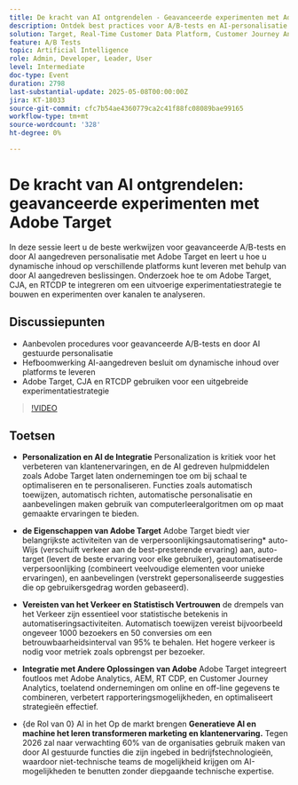 ```yaml
---
title: De kracht van AI ontgrendelen - Geavanceerde experimenten met Adobe Target
description: Ontdek best practices voor A/B-tests en AI-personalisatie met Adobe Target, CJA en RTCDP om dynamische, platformonafhankelijke inhoud en inzichten te stimuleren.
solution: Target, Real-Time Customer Data Platform, Customer Journey Analytics
feature: A/B Tests
topic: Artificial Intelligence
role: Admin, Developer, Leader, User
level: Intermediate
doc-type: Event
duration: 2798
last-substantial-update: 2025-05-08T00:00:00Z
jira: KT-18033
source-git-commit: cfc7b54ae4360779ca2c41f88fc08089bae99165
workflow-type: tm+mt
source-wordcount: '328'
ht-degree: 0%

---
```



# De kracht van AI ontgrendelen: geavanceerde experimenten met Adobe Target

In deze sessie leert u de beste werkwijzen voor geavanceerde A/B-tests en door AI aangedreven personalisatie met Adobe Target en leert u hoe u dynamische inhoud op verschillende platforms kunt leveren met behulp van door AI aangedreven beslissingen. Onderzoek hoe te om Adobe Target, CJA, en RTCDP te integreren om een uitvoerige experimentatiestrategie te bouwen en experimenten over kanalen te analyseren.

## Discussiepunten

* Aanbevolen procedures voor geavanceerde A/B-tests en door AI gestuurde personalisatie
* Hefboomwerking AI-aangedreven besluit om dynamische inhoud over platforms te leveren
* Adobe Target, CJA en RTCDP gebruiken voor een uitgebreide experimentatiestrategie

>[!VIDEO](https://video.tv.adobe.com/v/3458079/?learn=on&enablevpops)

## Toetsen

* **Personalization en AI de Integratie** Personalization is kritiek voor het verbeteren van klantenervaringen, en de AI gedreven hulpmiddelen zoals Adobe Target laten ondernemingen toe om bij schaal te optimaliseren en te personaliseren. Functies zoals automatisch toewijzen, automatisch richten, automatische personalisatie en aanbevelingen maken gebruik van computerleeralgoritmen om op maat gemaakte ervaringen te bieden.

* **de Eigenschappen van Adobe Target** Adobe Target biedt vier belangrijkste activiteiten van de verpersoonlijkingsautomatisering* auto-Wijs (verschuift verkeer aan de best-presterende ervaring) aan, auto-target (levert de beste ervaring voor elke gebruiker), geautomatiseerde verpersoonlijking (combineert veelvoudige elementen voor unieke ervaringen), en aanbevelingen (verstrekt gepersonaliseerde suggesties die op gebruikersgedrag worden gebaseerd).

* **Vereisten van het Verkeer en Statistisch Vertrouwen** de drempels van het Verkeer zijn essentieel voor statistische betekenis in automatiseringsactiviteiten. Automatisch toewijzen vereist bijvoorbeeld ongeveer 1000 bezoekers en 50 conversies om een betrouwbaarheidsinterval van 95% te behalen. Het hogere verkeer is nodig voor metriek zoals opbrengst per bezoeker.

* **Integratie met Andere Oplossingen van Adobe** Adobe Target integreert foutloos met Adobe Analytics, AEM, RT CDP, en Customer Journey Analytics, toelatend ondernemingen om online en off-line gegevens te combineren, verbetert rapporteringsmogelijkheden, en optimaliseert strategieën effectief.

* {de Rol van 0} AI in het Op de markt brengen **Generatieve AI en machine het leren transformeren marketing en klantenervaring.** Tegen 2026 zal naar verwachting 60% van de organisaties gebruik maken van door AI gestuurde functies die zijn ingebed in bedrijfstechnologieën, waardoor niet-technische teams de mogelijkheid krijgen om AI-mogelijkheden te benutten zonder diepgaande technische expertise.
